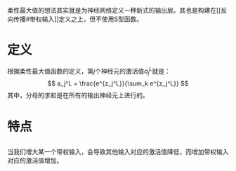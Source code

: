 柔性最大值的想法其实就是为神经网络定义一种新式的输出层。其也是构建在[[反向传播#带权输入]]定义之上，但不使用S型函数。
# 定义
根据柔性最大值函数的定义，第$j$个神经元的激活值$a_j^L$就是：
$$
a_j^L =
\frac{e^{z_j^L}}{\sum_k e^{z_j^L}}
$$
其中，分母的求和是在所有的输出神经元上进行的。
# 特点
## 
当我们增大某一个带权输入，会导致其他输入对应的激活值降低，而增加带权输入对应的激活值增加。